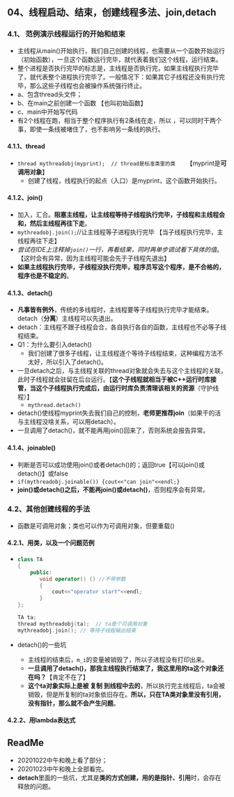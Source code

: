 ## 04、线程启动、结束，创建线程多法、join,detach



### 4.1、 范例演示线程运行的开始和结束

+ 主线程从main()开始执行，我们自己创建的线程，也需要从一个函数开始运行（初始函数），一旦这个函数运行完毕，就代表着我们这个线程，运行结束。
+ 整个进程是否执行完毕的标志是，主线程是否执行完，如果主线程执行完毕了，就代表整个进程执行完毕了。一般情况下：如果其它子线程还没有执行完毕，那么这些子线程也会被操作系统强行终止。
+ a、包含thread头文件；
+ b、在main之前创建一个函数 【也叫初始函数】
+ c、main中开始写代码
+ 有2个线程在跑，相当于整个程序执行有2条线在走，所以 ，可以同时干两个事，即使一条线被堵住了，也不影响另一条线的执行。

#### 4.1.1、thread

+ `thread mythreadobj(myprint);  // thread是标准类里的类   ` 【myprint是**可调用对象**】
  + 创建了线程，线程执行的起点（入口）是myprint，这个函数开始执行。

#### 4.1.2、join()

+ 加入，汇合。**阻塞主线程，让主线程等待子线程执行完毕，子线程和主线程会和，然后主线程再往下走**。
+ `mythreadobj.join();`//让主线程等子进程执行完毕  【当子线程执行完毕，主线程再往下走】
+ *尝试在IDE上注释掉`join()`一行，再看结果，同时再单步调试看下具体的值*。 【这时会有异常，因为主线程可能会先于子线程先退出】
+ **如果主线程执行完毕，子线程没执行完毕，程序员写这个程序，是不合格的，程序也是不稳定的**。

#### 4.1.3、detach()

+ **凡事皆有例外**，传统的多线程时，主线程要等子线程执行完毕才能结束。detach（**分离**）主线程可以先退出。
+ detach：主线程不跟子线程会合，各自执行各自的函数，主线程也不必等子线程结束。
+ Q1：为什么要引入detach()
  + 我们创建了很多子线程，让主线程逐个等待子线程结束，这种编程方法不太好，所以引入了detach()。
+ 一旦detach之后，与主线程关联的thread对象就会失去与这个主线程的关联，此时子线程就会驻留在后台运行。【**这个子线程就相当于被C++运行时库接管，当这个子线程执行完成后，由运行时库负责清理该相关的资源**（守护线程）】
  + `mythread.detach()`
+ detach()使线程myprint失去我们自己的控制，**老师更推荐join**（如果干的活与主线程没啥关系，可以用detach）。
+ 一旦调用了detach()，就不能再用join()回来了，否则系统会报告异常。

#### 4.1.4、joinable()

+ 判断是否可以成功使用join()或者detach()的；返回true【可以join()或detach()】或false
+ `if(mythreadobj.joinable()) {cout<<"can join"<<endl;}`
+ **join()或detach()之后，不能再join()或detach()**，否则程序会有异常。

### 4.2、其他创建线程的手法

+ 函数是可调用对象；类也可以作为可调用对象，但要重载()

#### 4.2.1、用类，以及一个问题范例

+ ```cpp
  class TA
  {
      public:
         void operator() () //不带参数
         {
             cout<<"operator start"<<endl;
         }
  };
  
  TA ta;
  thread mythreadobj(ta);  // ta是个可调用对象
  mythreadobj.join(); // 等待子线程输出结束
  ```

+ detach()的一些坑

  + 主线程的结束后，`m_i`的变量被销毁了，所以子进程没有打印出来。
  + **一旦调用了detach()，那我主线程执行结束了，我这里用的ta这个对象还在吗？**【肯定不在了】
  + **这个ta对象实际上是被 复制 到线程中去的**，所以执行完主线程后，ta会被销毁，但是所复制的ta对象依旧存在。**所以，只在TA类对象里没有引用，没有指针，那么就不会产生问题**。

#### 4.2.2、用lambda表达式

## ReadMe

+ 20201022中午和晚上看了部分；
+ 20201023中午和晚上全部看完。
+ **detach**里面的一些坑，尤其是**类的方式创建，用的是指针、引用**时，会存在释放的问题。